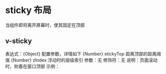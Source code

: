 # sticky 布局

当组件即将离开屏幕时，使其固定在顶部

## v-sticky

表达式：{Object} 配置参数，详情如下
{Number} stickyTop 距离顶部的距离阈值
{Number} zIndex 浮动时的层级索引
参数：无
修饰符：无
说明：页面滚动时，附着在窗口顶部
示例：
<template>

  <div style="height: 2000px;">
    <el-button v-sticky type="primary">滚动页面观察</el-button>
  </div>
</template>
